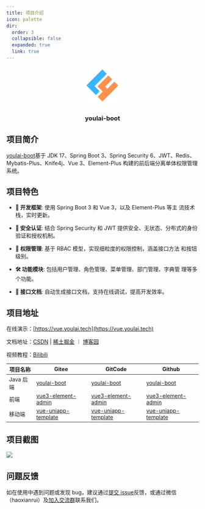 ```yaml
---
title: 项目介绍
icon: palette
dir:
  order: 3
  collapsible: false
  expanded: true
  link: true
---
```



<div align="center">
   <img alt="youlai-boot" width="100" height="100" src="/assets/image/youlai-logo.jpg">
   <h3>youlai-boot</h3>
</div>

## 项目简介

[youlai-boot](https://gitee.com/youlaiorg/youlai-boot)基于 JDK 17、Spring Boot 3、Spring Security 6、JWT、Redis、Mybatis-Plus、Knife4j、Vue 3、Element-Plus 构建的前后端分离单体权限管理系统。

## 项目特色

- **🚀 开发框架**: 使用 Spring Boot 3 和 Vue 3，以及 Element-Plus 等主
  流技术栈，实时更新。

- **🔐 安全认证**: 结合 Spring Security 和 JWT 提供安全、无状态、分布式的身份验证和授权机制。

- **🔑 权限管理**: 基于 RBAC 模型，实现细粒度的权限控制，涵盖接口方法
  和按钮级别。

- **🛠️ 功能模块**: 包括用户管理、角色管理、菜单管理、部门管理、字典管
  理等多个功能。

- **📘 接口文档**: 自动生成接口文档，支持在线调试，提高开发效率。


## 项目地址

在线演示：[https://vue.youlai.tech](https://vue.youlai.tech)

文档地址：[CSDN](https://youlai.blog.csdn.net/article/details/145178880) | [稀土掘金](https://juejin.cn/user/4187394044331261/posts)  ︱ [博客园](https://www.cnblogs.com/haoxianrui/p/18683115) 

视频教程：[Bilibili](https://www.bilibili.com/video/BV1eFUuYyEFj)

<BiliBili bvid="BV1eFUuYyEFj" />


| 项目名称 | Gitee | GitCode | Github | 
| -------- | ----- | ------- | ------ |  
| Java 后端 | [youlai-boot](https://gitee.com/youlaiorg/youlai-boot) | [youlai-boot](https://gitcode.com/youlai/youlai-boot) | [youlai-boot](https://github.com/haoxianrui/youlai-boot) | 
| 前端| [vue3-element-admin](https://gitee.com/youlaiorg/vue3-element-admin) | [vue3-element-admin](https://gitcode.com/vue3-element-admin) | [vue3-element-admin](https://github.com/youlaitech/vue3-element-admin) |
| 移动端 | [vue-uniapp-template](https://gitee.com/youlaiorg/vue-uniapp-template) | [vue-uniapp-template](https://gitcode.com/youlaiorg/vue-uniapp-template) | [vue-uniapp-template](https://github.com/youlaitech/vue-uniapp-template) | 

## 项目截图

![](https://www.youlai.tech/storage/blog/20250219181041.png)

## 问题反馈

如在使用中遇到问题或发现 bug，建议通过[提交 issue](https://gitee.com/youlaiorg/youlai-boot/issues)反馈，或通过微信（haoxianrui）及[加入交流群](../about/README.md)联系我们。